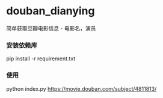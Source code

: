 # douban_dianying
简单获取豆瓣电影信息 - 电影名，演员


### 安装依赖库
pip install -r requirement.txt


### 使用
python index.py https://movie.douban.com/subject/4811813/